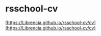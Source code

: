 # rsschool-cv
[https://Librencia.github.io/rsschool-cv/cv](https://Librencia.github.io/rsschool-cv/cv)

